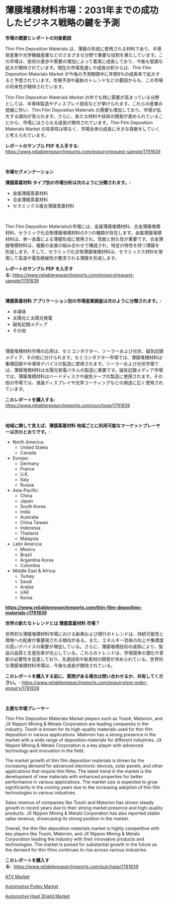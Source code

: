 <p><h1>薄膜堆積材料市場：2031年までの成功したビジネス戦略の鍵を予測</h1></p><p><strong>市場の概要とレポートの対象範囲</strong></p>
<p><p>Thin Film Deposition Materials は、薄膜の形成に使用される材料であり、半導体産業や光学機器産業などのさまざまな分野で重要な役割を果たしています。この市場は、技術の進歩や需要の増加によって着実に成長しており、今後も堅調な拡大が期待されています。現在の市場見通しや成長分析からは、Thin Film Deposition Materials Market が今後の予測期間中に年間8％の成長率で拡大すると予想されています。市場予測や最新のトレンドなどの要因からも、この市場の将来性が期待されています。</p><p>Thin Film Deposition Materials Market の中でも特に需要が高まっている分野としては、半導体製造やディスプレイ技術などが挙げられます。これらの産業の発展に伴い、Thin Film Deposition Materials の需要も増加しており、市場が拡大する傾向が見られます。さらに、新たな材料や技術の開発が進められていることから、市場にはさらなる成長が期待されています。Thin Film Deposition Materials Market の将来性は明るく、市場全体の成長に大きな貢献をしていくと考えられています。</p></p>
<p><strong>レポートのサンプル PDF を入手する:</strong> <a href="https://www.reliableresearchreports.com/enquiry/request-sample/1791839">https://www.reliableresearchreports.com/enquiry/request-sample/1791839</a></p>
<p>&nbsp;</p>
<p><strong>市場セグメンテーション</strong></p>
<p><strong>薄膜蒸着材料 タイプ別の市場分析は次のように分類されます。:</strong></p>
<p><ul><li>金属薄膜蒸着材料</li><li>合金薄膜蒸着材料</li><li>セラミックス複合薄膜蒸着材料</li></ul></p>
<p>&nbsp;</p>
<p><p>Thin Film Deposition Materialsの市場には、金属薄膜堆積材料、合金薄膜堆積材料、セラミック化合物薄膜堆積材料の3つの種類が存在します。金属薄膜堆積材料は、単一金属による薄膜形成に使用され、性能と耐久性が重要です。合金薄膜堆積材料は、複数の金属の組み合わせで構成され、特定の特性を持つ薄膜を形成します。そして、セラミック化合物薄膜堆積材料は、セラミックス材料を使用して高温や電気絶縁性が要求される薄膜を形成します。</p></p>
<p><strong>レポートのサンプル PDF を入手する:</strong>&nbsp;<a href="https://www.reliableresearchreports.com/enquiry/request-sample/1791839">https://www.reliableresearchreports.com/enquiry/request-sample/1791839</a></p>
<p>&nbsp;</p>
<p><strong> 薄膜蒸着材料 アプリケーション別の市場産業調査は次のように分類されます。:</strong></p>
<p><ul><li>半導体</li><li>太陽光と太陽光発電</li><li>磁気記録メディア</li><li>その他</li></ul></p>
<p>&nbsp;</p>
<p><p>薄膜堆積材料市場の応用は、セミコンダクター、ソーラーおよび光伏、磁気記録メディア、その他に分けられます。セミコンダクター市場では、薄膜堆積材料は集積回路や半導体デバイスの製造に使用されます。ソーラーおよび光伏市場では、薄膜堆積材料は太陽光発電パネルの製造に重要です。磁気記録メディア市場では、薄膜堆積材料はハードディスクや磁気テープの製造に使用されます。その他の市場では、液晶ディスプレイや光学コーティングなどの用途に広く使用されています。</p></p>
<p><strong>このレポートを購入する:</strong>&nbsp; <a href="https://www.reliableresearchreports.com/purchase/1791839">https://www.reliableresearchreports.com/purchase/1791839</a></p>
<p>&nbsp;</p>
<p><strong>地域に関して言えば、薄膜蒸着材料 地域ごとに利用可能なマーケットプレーヤーは次のとおりです。:</strong></p>
<p><ul>
    <li>
        North America:
        <ul>
            <li>United States</li>
            <li>Canada</li>
        </ul>
    </li>
    <li>
        Europe:
        <ul>
            <li>Germany</li>
            <li>France</li>
            <li>U.K.</li>
            <li>Italy</li>
            <li>Russia</li>
        </ul>
    </li>
    <li>
        Asia-Pacific:
        <ul>
            <li>China</li>
            <li>Japan</li>
            <li>South Korea</li>
            <li>India</li>
            <li>Australia</li>
            <li>China Taiwan</li>
            <li>Indonesia</li>
            <li>Thailand</li>
            <li>Malaysia</li>
        </ul>
    </li>
    <li>
        Latin America:
        <ul>
            <li>Mexico</li>
            <li>Brazil</li>
            <li>Argentina Korea</li>
            <li>Colombia</li>
        </ul>
    </li>
    <li>
        Middle East & Africa:
        <ul>
            <li>Turkey</li>
            <li>Saudi</li>
            <li>Arabia</li>
            <li>UAE</li>
            <li>Korea</li>
        </ul>
    </li>
    </ul></p>
<p><strong><a href="https://www.reliableresearchreports.com/thin-film-deposition-materials-r1791839">https://www.reliableresearchreports.com/thin-film-deposition-materials-r1791839</a></strong>&nbsp;</p>
<p><strong>世界の新たなトレンドとは 薄膜蒸着材料 市場？</strong></p>
<p><p>世界的な薄膜堆積材料市場における新興および現行のトレンドは、持続可能性と環境への配慮が重要視される傾向がある。また、エネルギー効率の向上や集積度の高いデバイスの需要が増加している。さらに、薄膜堆積技術の成熟により、製品の品質と生産効率が向上している。これらのトレンドは、市場競争の激化や革新の必要性を促進しており、先進技術や新素材の開発が求められている。世界的な薄膜堆積材料市場は、今後も成長が期待されている。</p></p>
<p><strong>このレポートを購入する前に、質問がある場合は問い合わせるか、共有してください。</strong>- <a href="https://www.reliableresearchreports.com/enquiry/pre-order-enquiry/1791839">https://www.reliableresearchreports.com/enquiry/pre-order-enquiry/1791839</a></p>
<p>&nbsp;</p>
<p><strong>主要な市場プレーヤー</strong></p>
<p><p>Thin Film Deposition Materials Market players such as Tosoh, Materion, and JX Nippon Mining & Metals Corporation are leading companies in the industry. Tosoh is known for its high-quality materials used for thin film deposition in various applications. Materion has a strong presence in the market with a wide range of deposition materials for different industries. JX Nippon Mining & Metals Corporation is a key player with advanced technology and innovation in the field.</p><p>The market growth of thin film deposition materials is driven by the increasing demand for advanced electronic devices, solar panels, and other applications that require thin films. The latest trend in the market is the development of new materials with enhanced properties for better performance in various applications. The market size is expected to grow significantly in the coming years due to the increasing adoption of thin film technologies in various industries.</p><p>Sales revenue of companies like Tosoh and Materion has shown steady growth in recent years due to their strong market presence and high-quality products. JX Nippon Mining & Metals Corporation has also reported stable sales revenue, showcasing its strong position in the market.</p><p>Overall, the thin film deposition materials market is highly competitive with key players like Tosoh, Materion, and JX Nippon Mining & Metals Corporation leading the industry with their innovative products and technologies. The market is poised for substantial growth in the future as the demand for thin films continues to rise across various industries.</p></p>
<p><strong>このレポートを購入する:</strong>&nbsp;&nbsp;<a href="https://www.reliableresearchreports.com/purchase/1791839">https://www.reliableresearchreports.com/purchase/1791839</a></p>
<p><p><a href="https://www.linkedin.com/pulse/atv-market-provides-detailed-segmentation-based-type-tehve?trackingId=2uBjDVtMMH8QKiNRyDAOig%3D%3D">ATV Market</a></p><p><a href="https://www.linkedin.com/pulse/automotive-pulley-market-comprehensive-report-its-share-amp-growth-z4mje?trackingId=KkBR9me27Bo67n3XkWyFLA%3D%3D">Automotive Pulley Market</a></p><p><a href="https://www.linkedin.com/pulse/automotive-heat-shield-market-analysis-size-global-industry-yodje?trackingId=S%2BYBvwweM4jVD96u%2Bk5KhQ%3D%3D">Automotive Heat Shield Market</a></p></p>